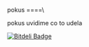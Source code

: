 pokus
====\


pokus uvidime co to udela


[![Bitdeli Badge](https://d2weczhvl823v0.cloudfront.net/cenda2/pokus/trend.png)](https://bitdeli.com/free "Bitdeli Badge")

